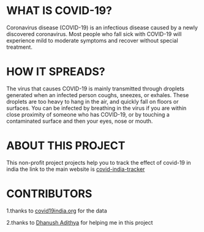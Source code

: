 # WHAT IS COVID-19?
Coronavirus disease (COVID-19) is an infectious disease caused by a newly discovered coronavirus.
Most people who fall sick with COVID-19 will experience mild to moderate symptoms and recover without special treatment.

# HOW IT SPREADS?
The virus that causes COVID-19 is mainly transmitted through droplets generated when an infected person coughs, sneezes, or exhales. These droplets are too heavy to hang in the air, and quickly fall on floors or surfaces.
You can be infected by breathing in the virus if you are within close proximity of someone who has COVID-19, or by touching a contaminated surface and then your eyes, nose or mouth.
# ABOUT THIS PROJECT
This non-profit project projects help you to track the effect of covid-19 in india the link to the main website is <a href="https://covid.gogamic.com">covid-india-tracker</a>

# CONTRIBUTORS
1.thanks to <a href="https://www.covid19india.org/">covid19india.org</a> for the data

2.thanks to <a href="https://github.com/DhanushAdithya"> Dhanush Adithya</a> for helping me in this project
